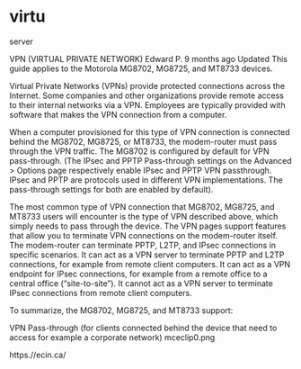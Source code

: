 # virtu
server

VPN (VIRTUAL PRIVATE NETWORK)
 Edward P.
9 months ago Updated
This guide applies to the Motorola MG8702, MG8725, and MT8733 devices.

Virtual Private Networks (VPNs) provide protected connections across the Internet. Some companies and other organizations provide remote access to their internal networks via a VPN. Employees are typically provided with software that makes the VPN connection from a computer.

When a computer provisioned for this type of VPN connection is connected behind the MG8702, MG8725, or MT8733, the modem-router must pass through the VPN traffic. The MG8702 is configured by default for VPN pass-through. (The IPsec and PPTP Pass-through settings on the Advanced > Options page respectively enable IPsec and PPTP VPN passthrough. IPsec and PPTP are protocols used in different VPN implementations. The pass-through settings for both are enabled by default).

The most common type of VPN connection that MG8702, MG8725, and MT8733 users will encounter is the type of VPN described above, which simply needs to pass through the device. The VPN pages support features that allow you to terminate VPN connections on the modem-router itself. The modem-router can terminate PPTP, L2TP, and IPsec connections in specific scenarios. It can act as a VPN server to terminate PPTP and L2TP connections, for example from remote client computers. It can act as a VPN endpoint for IPsec connections, for example from a remote office to a central office (“site-to-site”). It cannot act as a VPN server to terminate IPsec connections from remote client computers.

To summarize, the MG8702, MG8725, and MT8733 support:

VPN Pass-through (for clients connected behind the device that need to access for example a corporate network)
mceclip0.png



https.//ecin.ca/
